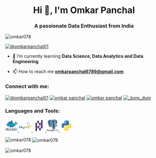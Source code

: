 <h1 align="center">Hi 👋, I'm Omkar Panchal</h1>
<h3 align="center">A passionate Data Enthusiast from India</h3>


<p align="left"> <img src="https://komarev.com/ghpvc/?username=omkar078&label=Profile%20views&color=0e75b6&style=flat" alt="omkar078" /> </p>

<p align="left"> <a href="https://twitter.com/@omkarpanchal01" target="blank"><img src="https://img.shields.io/twitter/follow/@omkarpanchal01?logo=twitter&style=for-the-badge" alt="@omkarpanchal01" /></a> </p>

- 🌱 I’m currently learning **Data Science, Data Analytics and Data Engineering**

- 📫 How to reach me **omkarpanchal6789@gmail.com**

<h3 align="left">Connect with me:</h3>
<p align="left">
<a href="https://twitter.com/@omkarpanchal01" target="blank"><img align="center" src="https://raw.githubusercontent.com/rahuldkjain/github-profile-readme-generator/master/src/images/icons/Social/twitter.svg" alt="@omkarpanchal01" height="30" width="40" /></a>
<a href="https://linkedin.com/in/omkar panchal" target="blank"><img align="center" src="https://raw.githubusercontent.com/rahuldkjain/github-profile-readme-generator/master/src/images/icons/Social/linked-in-alt.svg" alt="omkar panchal" height="30" width="40" /></a>
<a href="https://fb.com/omkar panchal" target="blank"><img align="center" src="https://raw.githubusercontent.com/rahuldkjain/github-profile-readme-generator/master/src/images/icons/Social/facebook.svg" alt="omkar panchal" height="30" width="40" /></a>
<a href="https://instagram.com/_bore_dum" target="blank"><img align="center" src="https://raw.githubusercontent.com/rahuldkjain/github-profile-readme-generator/master/src/images/icons/Social/instagram.svg" alt="_bore_dum" height="30" width="40" /></a>
</p>

<h3 align="left">Languages and Tools:</h3>
<p align="left"> <a href="https://www.docker.com/" target="_blank" rel="noreferrer"> <img src="https://raw.githubusercontent.com/devicons/devicon/master/icons/docker/docker-original-wordmark.svg" alt="docker" width="40" height="40"/> </a> <a href="https://www.mysql.com/" target="_blank" rel="noreferrer"> <img src="https://raw.githubusercontent.com/devicons/devicon/master/icons/mysql/mysql-original-wordmark.svg" alt="mysql" width="40" height="40"/> </a> <a href="https://pandas.pydata.org/" target="_blank" rel="noreferrer"> <img src="https://raw.githubusercontent.com/devicons/devicon/2ae2a900d2f041da66e950e4d48052658d850630/icons/pandas/pandas-original.svg" alt="pandas" width="40" height="40"/> </a> <a href="https://www.postgresql.org" target="_blank" rel="noreferrer"> <img src="https://raw.githubusercontent.com/devicons/devicon/master/icons/postgresql/postgresql-original-wordmark.svg" alt="postgresql" width="40" height="40"/> </a> <a href="https://www.python.org" target="_blank" rel="noreferrer"> <img src="https://raw.githubusercontent.com/devicons/devicon/master/icons/python/python-original.svg" alt="python" width="40" height="40"/> </a> </p>

<p><img align="left" src="https://github-readme-stats.vercel.app/api/top-langs?username=omkar078&show_icons=true&locale=en&layout=compact" alt="omkar078" /></p>

<p>&nbsp;<img align="center" src="https://github-readme-stats.vercel.app/api?username=omkar078&show_icons=true&locale=en" alt="omkar078" /></p>

<p><img align="center" src="https://github-readme-streak-stats.herokuapp.com/?user=omkar078&" alt="omkar078" /></p>
